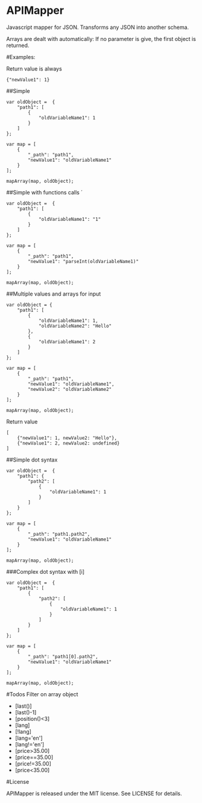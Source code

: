 APIMapper
=========

Javascript mapper for JSON. Transforms any JSON into another schema. 

Arrays are dealt with automatically: If no parameter is give, the first object is returned.

#Examples:

Return value is always
```
{"newValue1": 1}
```

##Simple
```
var oldObject =  {
	"path1": [
		{
			"oldVariableName1": 1
		}
	]
};

var map = [
	{
		"_path": "path1", 
		"newValue1": "oldVariableName1"
	}
];

mapArray(map, oldObject);
```

##Simple with functions calls ´
```
var oldObject =  {
	"path1": [
		{
			"oldVariableName1": "1"
		}
	]
};

var map = [
	{
		"_path": "path1", 
		"newValue1": "parseInt(oldVariableName1)"
	}
];

mapArray(map, oldObject);
```

##Multiple values and arrays for input
```
var oldObject = {
	"path1": [
		{
			"oldVariableName1": 1, 
			"oldVariableName2": "Hello"
		}, 
		{
			"oldVariableName1": 2
		}
	]
};

var map = [
	{
		"_path": "path1", 
		"newValue1": "oldVariableName1",
		"newValue2": "oldVariableName2"
	}
];

mapArray(map, oldObject);
```
Return value
```
[
	{"newValue1": 1, newValue2: "Hello"}, 
	{"newValue1": 2, newValue2: undefined}
]
```

##Simple dot syntax
```
var oldObject =  {
	"path1": {
		"path2": [
			{
				"oldVariableName1": 1
			}
		]
	}
};

var map = [
	{
		"_path": "path1.path2", 
		"newValue1": "oldVariableName1"
	}
];

mapArray(map, oldObject);
```

###Complex dot syntax with [i]
```
var oldObject =  {
	"path1": [
		{
			"path2": [
				{
					"oldVariableName1": 1
				}
			]
		}
	]
};

var map = [
	{
		"_path": "path1[0].path2",
		"newValue1": "oldVariableName1"
	}
];

mapArray(map, oldObject);
```

#Todos
Filter on array object
- [last()]
- [last()-1]
- [position()<3]
- [lang]
- [!lang]
- [lang='en']
- [lang!='en']
- [price>35.00]
- [price==35.00]
- [price!=35.00]
- [price<35.00]

#License

APIMapper is released under the MIT license. See LICENSE for details.